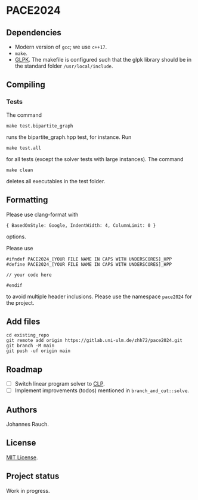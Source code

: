 # PACE2024
## Dependencies
- Modern version of `gcc`; we use `c++17`.
- `make`.
- [GLPK](https://www.gnu.org/software/glpk/). The makefile is configured such that the glpk library should be in the standard folder `/usr/local/include`.

## Compiling
### Tests
The command
```
make test.bipartite_graph
```
runs the bipartite_graph.hpp test, for instance.
Run 
```
make test.all
```
for all tests (except the solver tests with large instances).
The command
```
make clean
```
deletes all executables in the test folder.

## Formatting
Please use clang-format with
```
{ BasedOnStyle: Google, IndentWidth: 4, ColumnLimit: 0 }
```
options.

Please use 
```
#ifndef PACE2024_[YOUR FILE NAME IN CAPS WITH UNDERSCORES]_HPP
#define PACE2024_[YOUR FILE NAME IN CAPS WITH UNDERSCORES]_HPP

// your code here

#endif
```
to avoid multiple header inclusions.
Please use the namespace `pace2024` for the project.

## Add files
```
cd existing_repo
git remote add origin https://gitlab.uni-ulm.de/zhh72/pace2024.git
git branch -M main
git push -uf origin main
```

## Roadmap
- [ ] Switch linear program solver to [CLP](https://github.com/coin-or/Clp).
- [ ] Implement improvements (todos) mentioned in `branch_and_cut::solve`.

## Authors
Johannes Rauch.

## License
[MIT License](https://en.wikipedia.org/wiki/MIT_License).

## Project status
Work in progress.
